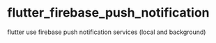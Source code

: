 # flutter_firebase_push_notification
flutter use firebase push notification services (local and background)
